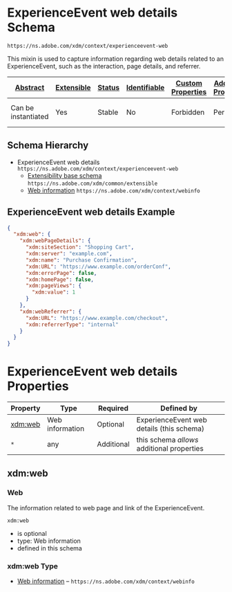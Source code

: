 
# ExperienceEvent web details Schema

```
https://ns.adobe.com/xdm/context/experienceevent-web
```

This mixin is used to capture information regarding web details related to an ExperienceEvent, such as the interaction, page details, and referrer.

| [Abstract](../../../abstract.md) | [Extensible](../../../extensions.md) | [Status](../../../status.md) | [Identifiable](../../../id.md) | [Custom Properties](../../../extensions.md) | [Additional Properties](../../../extensions.md) | Defined In |
|----------------------------------|--------------------------------------|------------------------------|--------------------------------|---------------------------------------------|-------------------------------------------------|------------|
| Can be instantiated | Yes | Stable | No | Forbidden | Permitted | [mixins/experience-event/experienceevent-web.schema.json](mixins/experience-event/experienceevent-web.schema.json) |
## Schema Hierarchy

* ExperienceEvent web details `https://ns.adobe.com/xdm/context/experienceevent-web`
  * [Extensibility base schema](../../datatypes/extensible.schema.md) `https://ns.adobe.com/xdm/common/extensible`
  * [Web information](../../datatypes/webinfo.schema.md) `https://ns.adobe.com/xdm/context/webinfo`


## ExperienceEvent web details Example
```json
{
  "xdm:web": {
    "xdm:webPageDetails": {
      "xdm:siteSection": "Shopping Cart",
      "xdm:server": "example.com",
      "xdm:name": "Purchase Confirmation",
      "xdm:URL": "https://www.example.com/orderConf",
      "xdm:errorPage": false,
      "xdm:homePage": false,
      "xdm:pageViews": {
        "xdm:value": 1
      }
    },
    "xdm:webReferrer": {
      "xdm:URL": "https://www.example.com/checkout",
      "xdm:referrerType": "internal"
    }
  }
}
```

# ExperienceEvent web details Properties

| Property | Type | Required | Defined by |
|----------|------|----------|------------|
| [xdm:web](#xdmweb) | Web information | Optional | ExperienceEvent web details (this schema) |
| `*` | any | Additional | this schema *allows* additional properties |

## xdm:web
### Web

The information related to web page and link of the ExperienceEvent.

`xdm:web`
* is optional
* type: Web information
* defined in this schema

### xdm:web Type


* [Web information](../../datatypes/webinfo.schema.md) – `https://ns.adobe.com/xdm/context/webinfo`




